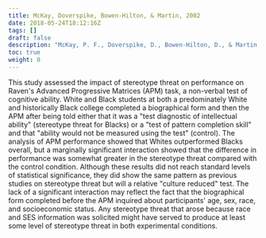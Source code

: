 ```yaml
---
title: McKay, Doverspike, Bowen-Hilton, & Martin, 2002
date: 2018-05-24T18:12:16Z
tags: []
draft: false
description: "McKay, P. F., Doverspike, D., Bowen-Hilton, D., & Martin, Q. D. (2002). Stereotype threat effects on the Raven Advanced Progressive Matrices scores of African Americans. *Journal of Applied Social Psychology, 32*, 767–787."
toc: true
weight: 0
---
```


This study assessed the impact of stereotype threat on performance on Raven's Advanced Progressive Matrices (APM) task, a non-verbal test of cognitive ability. White and Black students at both a predominately White and historically Black college completed a biographical form and then the APM after being told either that it was a "test diagnostic of intellectual ability" (stereotype threat for Blacks) or a "test of pattern completion skill" and that "ability would not be measured using the test" (control). The analysis of APM performance showed that Whites outperformed Blacks overall, but a marginally significant interaction showed that the difference in performance was somewhat greater in the stereotype threat compared with the control condition. Although these results did not reach standard levels of statistical significance, they did show the same pattern as previous studies on stereotype threat but will a relative "culture reduced" test. The lack of a significant interaction may reflect the fact that the biographical form completed before the APM inquired about participants' age, sex, race, and socioeconomic status. Any stereotype threat that arose because race and SES information was solicited might have served to produce at least some level of stereotype threat in both experimental conditions.
